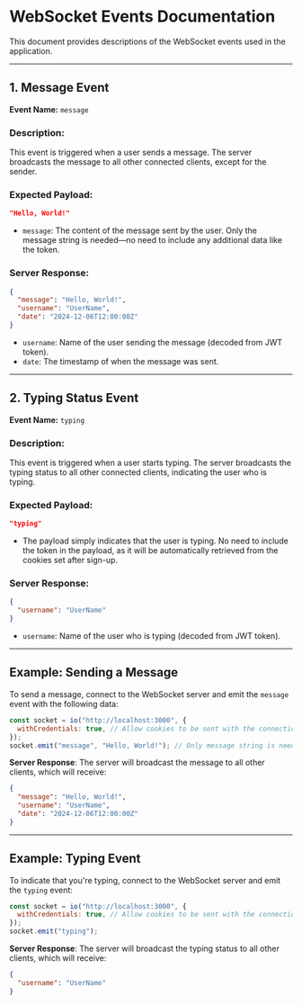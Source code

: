# WebSocket Events Documentation

This document provides descriptions of the WebSocket events used in the application.

---

## 1. **Message Event**

**Event Name:** `message`

### Description:

This event is triggered when a user sends a message. The server broadcasts the message to all other connected clients, except for the sender.

### Expected Payload:

```json
"Hello, World!"
```

- `message`: The content of the message sent by the user. Only the message string is needed—no need to include any additional data like the token.

### Server Response:

```json
{
  "message": "Hello, World!",
  "username": "UserName",
  "date": "2024-12-06T12:00:00Z"
}
```

- `username`: Name of the user sending the message (decoded from JWT token).
- `date`: The timestamp of when the message was sent.

---

## 2. **Typing Status Event**

**Event Name:** `typing`

### Description:

This event is triggered when a user starts typing. The server broadcasts the typing status to all other connected clients, indicating the user who is typing.

### Expected Payload:

```json
"typing"
```

- The payload simply indicates that the user is typing. No need to include the token in the payload, as it will be automatically retrieved from the cookies set after sign-up.

### Server Response:

```json
{
  "username": "UserName"
}
```

- `username`: Name of the user who is typing (decoded from JWT token).

---

## Example: Sending a Message

To send a message, connect to the WebSocket server and emit the `message` event with the following data:

```js
const socket = io("http://localhost:3000", {
  withCredentials: true, // Allow cookies to be sent with the connection
});
socket.emit("message", "Hello, World!"); // Only message string is needed
```

**Server Response**:
The server will broadcast the message to all other clients, which will receive:

```json
{
  "message": "Hello, World!",
  "username": "UserName",
  "date": "2024-12-06T12:00:00Z"
}
```

---

## Example: Typing Event

To indicate that you're typing, connect to the WebSocket server and emit the `typing` event:

```js
const socket = io("http://localhost:3000", {
  withCredentials: true, // Allow cookies to be sent with the connection
});
socket.emit("typing");
```

**Server Response**:
The server will broadcast the typing status to all other clients, which will receive:

```json
{
  "username": "UserName"
}
```
